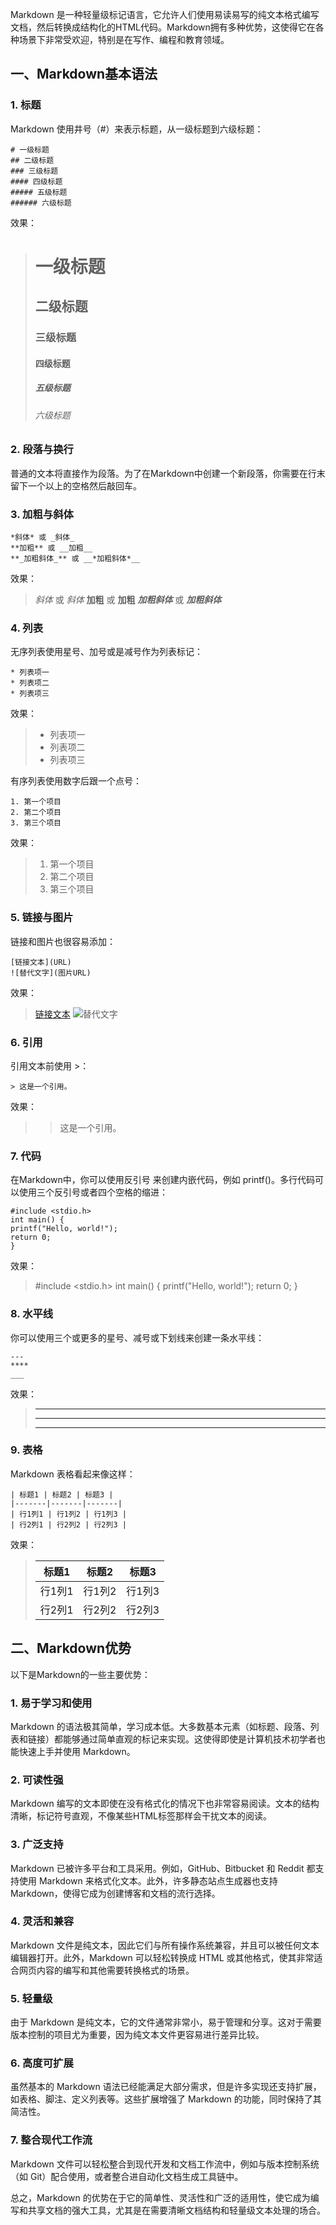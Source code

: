 Markdown 是一种轻量级标记语言，它允许人们使用易读易写的纯文本格式编写文档，然后转换成结构化的HTML代码。Markdown拥有多种优势，这使得它在各种场景下非常受欢迎，特别是在写作、编程和教育领域。

## 一、Markdown基本语法

### 1. 标题
Markdown 使用井号（#）来表示标题，从一级标题到六级标题：

```
# 一级标题
## 二级标题
### 三级标题
#### 四级标题
##### 五级标题
###### 六级标题
```
效果：

># 一级标题
>## 二级标题
>### 三级标题
>#### 四级标题
>##### 五级标题
>###### 六级标题

### 2. 段落与换行
普通的文本将直接作为段落。为了在Markdown中创建一个新段落，你需要在行末留下一个以上的空格然后敲回车。

### 3. 加粗与斜体

```
*斜体* 或 _斜体_
**加粗** 或 __加粗__
**_加粗斜体_** 或 __*加粗斜体*__
```

效果：

>*斜体* 或 _斜体_
>**加粗** 或 __加粗__
>**_加粗斜体_** 或 __*加粗斜体*__

### 4. 列表
无序列表使用星号、加号或是减号作为列表标记：
```
* 列表项一
* 列表项二
* 列表项三
```

效果：

>* 列表项一
>* 列表项二
>* 列表项三

有序列表使用数字后跟一个点号：

```
1. 第一个项目
2. 第二个项目
3. 第三个项目
```

效果：

>1. 第一个项目
>2. 第二个项目
>3. 第三个项目

### 5. 链接与图片
链接和图片也很容易添加：

```
[链接文本](URL)
![替代文字](图片URL)
```

效果：

>[链接文本](URL)
>![替代文字](图片URL)

### 6. 引用
引用文本前使用 >：


```
> 这是一个引用。
```

效果：

>> 这是一个引用。

### 7. 代码
在Markdown中，你可以使用反引号 来创建内嵌代码，例如 printf()。多行代码可以使用三个反引号或者四个空格的缩进：


```
#include <stdio.h>
int main() {
printf("Hello, world!");
return 0;
}
```

效果：

>#include <stdio.h>
>int main() {
>printf("Hello, world!");
>return 0;
>}

### 8. 水平线
你可以使用三个或更多的星号、减号或下划线来创建一条水平线：

```
---
****
___
```

效果：

>---
>****
>___

### 9. 表格
Markdown 表格看起来像这样：

```
| 标题1 | 标题2 | 标题3 |
|-------|-------|-------|
| 行1列1 | 行1列2 | 行1列3 |
| 行2列1 | 行2列2 | 行2列3 |
```

效果：

>| 标题1 | 标题2 | 标题3 |
>|-------|-------|-------|
>| 行1列1 | 行1列2 | 行1列3 |
>| 行2列1 | 行2列2 | 行2列3 |

## 二、Markdown优势
以下是Markdown的一些主要优势：

### 1. 易于学习和使用
Markdown 的语法极其简单，学习成本低。大多数基本元素（如标题、段落、列表和链接）都能够通过简单直观的标记来实现。这使得即使是计算机技术初学者也能快速上手并使用 Markdown。

### 2. 可读性强
Markdown 编写的文本即使在没有格式化的情况下也非常容易阅读。文本的结构清晰，标记符号直观，不像某些HTML标签那样会干扰文本的阅读。

### 3. 广泛支持
Markdown 已被许多平台和工具采用。例如，GitHub、Bitbucket 和 Reddit 都支持使用 Markdown 来格式化文本。此外，许多静态站点生成器也支持 Markdown，使得它成为创建博客和文档的流行选择。

### 4. 灵活和兼容
Markdown 文件是纯文本，因此它们与所有操作系统兼容，并且可以被任何文本编辑器打开。此外，Markdown 可以轻松转换成 HTML 或其他格式，使其非常适合网页内容的编写和其他需要转换格式的场景。

### 5. 轻量级
由于 Markdown 是纯文本，它的文件通常非常小，易于管理和分享。这对于需要版本控制的项目尤为重要，因为纯文本文件更容易进行差异比较。

### 6. 高度可扩展
虽然基本的 Markdown 语法已经能满足大部分需求，但是许多实现还支持扩展，如表格、脚注、定义列表等。这些扩展增强了 Markdown 的功能，同时保持了其简洁性。

### 7. 整合现代工作流
Markdown 文件可以轻松整合到现代开发和文档工作流中，例如与版本控制系统（如 Git）配合使用，或者整合进自动化文档生成工具链中。

总之，Markdown 的优势在于它的简单性、灵活性和广泛的适用性，使它成为编写和共享文档的强大工具，尤其是在需要清晰文档结构和轻量级文本处理的场合。
